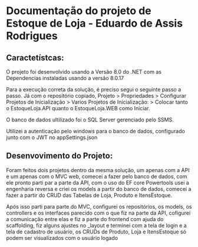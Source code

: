 <body>
    <h1>Documentação do projeto de Estoque de Loja - Eduardo de Assis Rodrigues </h1>
    <h2>Caractetístcas:</h2>
    <p>O projeto foi desenvolvido usando a Versão 8.0 do .NET com as Dependencias instaladas usando a versão 8.0.17</p>
    <p>Para a execução correta da solução, é preciso segui o seguinte passo a passo. Já com o repositório copiado, Projeto > Propriedades > Configurar Projetos de Inicialização > Varios Projetos de Inicialização: > Colocar tanto o EstoqueLoja.API quanto o EstoqueLoja.WEB como Iniciar.</p>
    <p>O banco de dados ultilizado foi o SQL Server gerenciado pelo SSMS.<p>
    <p>Utilizei a autenticação pelo windows para o banco de dados, configurado junto com o JWT no appSettings.json</p>
    <h2>Desenvovimento do Projeto:</h1>
    <p>Foram feitos dois projetos dentro da mesma solução, um apenas com a API e um apenas com o MVC web, comecei a fazer pelo banco de dados, com ele pronto parti par a parte da API, com o uso do EF core Powertools usei a engenharia reversa e criei os models a partir do banco de dados, comecei a fazer a partir do CRUD das Tabelas de Loja, Produto e ItensEstoque.</p>
    <p>Após isso parti para parte do MVC, configurei os repositórios, os models, os controllers e os interfaces parecido com o que fiz na parte da API, cofigurei a comunicação entre elas e fiz a parte do frontend com ajuda do scaffolding, fiz alguns ajustes no _layout e terminei com a tela de login e a tela de cadastro de usuário, os CRUDs de Produto, Loja e ItensEstoque só podem ser visualizados com o usuário logado</p>


</body>